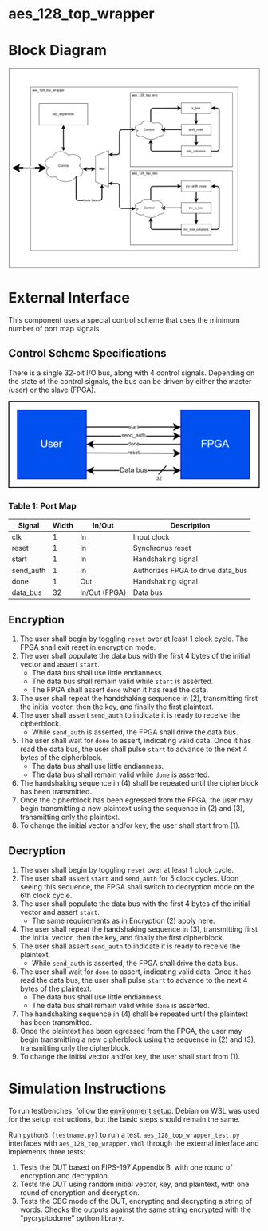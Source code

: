 # aes_128_top_wrapper

# Block Diagram
<img src="figures/block_diagram.drawio.png" alt="" width="1000"/>

# External Interface
This component uses a special control scheme that uses the minimum number of port map signals.

## Control Scheme Specifications

There is a single 32-bit I/O bus, along with 4 control signals. Depending on the state of the control signals, the bus can be driven by either the master (user) or the slave (FPGA).

<img src="figures/interface.drawio.png" alt="" width="750"/>

### Table 1: Port Map

|  Signal   | Width | In/Out        |           Description             | 
|-----------|-------|---------------|-----------------------------------|
| clk       | 1     | In            | Input clock                       |
| reset     | 1     | In            | Synchronus reset                  |
| start     | 1     | In            | Handshaking signal                |
| send_auth | 1     | In            | Authorizes FPGA to drive data_bus |
| done      | 1     | Out           | Handshaking signal                |
| data_bus  | 32    | In/Out (FPGA) | Data bus                          |

## Encryption
1. The user shall begin by toggling `reset` over at least 1 clock cycle. The FPGA shall exit reset in encryption mode.
2. The user shall populate the data bus with the first 4 bytes of the initial vector and assert `start`. 
    - The data bus shall use little endianness. 
    - The data bus shall remain valid while `start` is asserted. 
    - The FPGA shall assert `done` when it has read the data.
3. The user shall repeat the handshaking sequence in (2), transmitting first the initial vector, then the key, and finally the first plaintext.
4. The user shall assert `send_auth` to indicate it is ready to receive the cipherblock. 
    - While `send_auth` is asserted, the FPGA shall drive the data bus. 
5. The user shall wait for `done` to assert, indicating valid data. Once it has read the data bus, the user shall pulse `start` to advance to the next 4 bytes of the cipherblock.
    - The data bus shall use little endianness.
    - The data bus shall remain valid while `done` is asserted.
6. The handshaking sequence in (4) shall be repeated until the cipherblock has been transmitted.
7. Once the cipherblock has been egressed from the FPGA, the user may begin transmitting a new plaintext using the sequence in (2) and (3), transmitting only the plaintext.
8. To change the initial vector and/or key, the user shall start from (1).

## Decryption
1. The user shall begin by toggling `reset` over at least 1 clock cycle.
2. The user shall assert `start` and `send_auth` for 5 clock cycles. Upon seeing this sequence, the FPGA shall switch to decryption mode on the 6th clock cycle.
3. The user shall populate the data bus with the first 4 bytes of the initial vector and assert `start`. 
    - The same requirements as in Encryption (2) apply here.
4. The user shall repeat the handshaking sequence in (3), transmitting first the initial vector, then the key, and finally the first cipherblock.
5. The user shall assert `send_auth` to indicate it is ready to receive the plaintext. 
    - While `send_auth` is asserted, the FPGA shall drive the data bus. 
6. The user shall wait for `done` to assert, indicating valid data. Once it has read the data bus, the user shall pulse `start` to advance to the next 4 bytes of the plaintext.
    - The data bus shall use little endianness.
    - The data bus shall remain valid while `done` is asserted.
7. The handshaking sequence in (4) shall be repeated until the plaintext has been transmitted.
8. Once the plaintext has been egressed from the FPGA, the user may begin transmitting a new cipherblock using the sequence in (2) and (3), transmitting only the cipherblock.
8. To change the initial vector and/or key, the user shall start from (1).

# Simulation Instructions

To run testbenches, follow the [environment setup](env-setup.md). Debian on WSL was used for the setup instructions, but the basic steps should remain the same.

Run `python3 {testname.py}` to run a test. `aes_128_top_wrapper_test.py` interfaces with `aes_128_top_wrapper.vhdl` through the external interface and implements three tests:

1. Tests the DUT based on FIPS-197 Appendix B, with one round of encryption and decryption.
2. Tests the DUT using random initial vector, key, and plaintext, with one round of encryption and decryption.
3. Tests the CBC mode of the DUT, encrypting and decrypting a string of words. Checks the outputs against the same string encrypted with the "pycryptodome" python library.